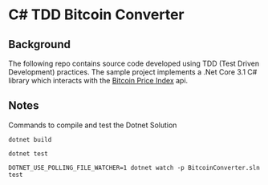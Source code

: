 # C# TDD Bitcoin Converter

## Background
The following repo contains source code developed using TDD (Test Driven Development) practices. The sample project implements a .Net Core 3.1 C# library which interacts with the [Bitcoin Price Index](https://www.coindesk.com/coindesk-api) api.

## Notes

Commands to compile and test the Dotnet Solution

```
dotnet build
```

```
dotnet test
```

```
DOTNET_USE_POLLING_FILE_WATCHER=1 dotnet watch -p BitcoinConverter.sln test
```